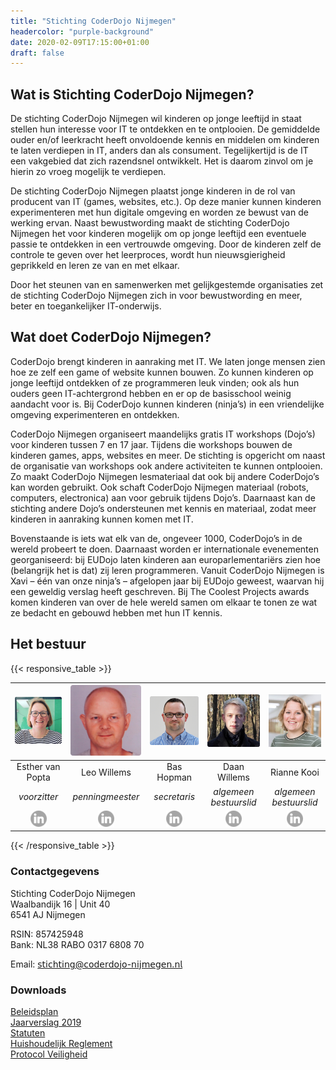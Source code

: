 ```yaml
---
title: "Stichting CoderDojo Nijmegen"
headercolor: "purple-background"
date: 2020-02-09T17:15:00+01:00
draft: false
---
```


## Wat is Stichting CoderDojo Nijmegen?
De stichting CoderDojo Nijmegen wil kinderen op jonge leeftijd in staat stellen hun interesse voor IT te ontdekken en te ontplooien. De gemiddelde ouder en/of leerkracht heeft onvoldoende kennis en middelen om kinderen te laten verdiepen in IT, anders dan als consument. Tegelijkertijd is de IT een vakgebied dat zich razendsnel ontwikkelt. Het is daarom zinvol om je hierin zo vroeg mogelijk te verdiepen.

De stichting CoderDojo Nijmegen plaatst jonge kinderen in de rol van producent van IT (games, websites, etc.). Op deze manier kunnen kinderen experimenteren met hun digitale omgeving en worden ze bewust van de werking ervan. Naast bewustwording maakt de stichting CoderDojo Nijmegen het voor kinderen mogelijk om op jonge leeftijd een eventuele passie te ontdekken in een vertrouwde omgeving. Door de kinderen zelf de controle te geven over het leerproces, wordt hun nieuwsgierigheid geprikkeld en leren ze van en met elkaar.

Door het steunen van en samenwerken met gelijkgestemde organisaties zet de stichting CoderDojo Nijmegen zich in voor bewustwording en meer, beter en toegankelijker IT-onderwijs.

## Wat doet CoderDojo Nijmegen?
CoderDojo brengt kinderen in aanraking met IT. We laten jonge mensen zien hoe ze zelf een game of website kunnen bouwen. Zo kunnen kinderen op jonge leeftijd ontdekken of ze programmeren leuk vinden; ook als hun ouders geen IT-achtergrond hebben en er op de basisschool weinig aandacht voor is. Bij CoderDojo kunnen kinderen (ninja’s) in een vriendelijke omgeving experimenteren en ontdekken.

CoderDojo Nijmegen organiseert maandelijks gratis IT workshops (Dojo’s) voor kinderen tussen 7 en 17 jaar. Tijdens die workshops bouwen de kinderen games, apps, websites en meer. De stichting is opgericht om naast de organisatie van workshops ook andere activiteiten te kunnen ontplooien. Zo maakt CoderDojo Nijmegen lesmateriaal dat ook bij andere CoderDojo’s kan worden gebruikt. Ook schaft CoderDojo Nijmegen materiaal (robots, computers, electronica) aan voor gebruik tijdens Dojo’s. Daarnaast kan de stichting andere Dojo’s ondersteunen met kennis en materiaal, zodat  meer kinderen in aanraking kunnen komen met IT.

Bovenstaande is iets wat elk van de, ongeveer 1000, CoderDojo’s in de wereld probeert te doen. Daarnaast worden er internationale evenementen georganiseerd: bij EUDojo laten kinderen aan europarlementariërs zien hoe (belangrijk het is dat) zij leren programmeren. Vanuit CoderDojo Nijmegen is Xavi – één van onze ninja’s – afgelopen jaar bij EUDojo geweest, waarvan hij een geweldig verslag heeft geschreven. Bij The Coolest Projects awards komen kinderen van over de hele wereld samen om elkaar te tonen ze wat ze bedacht en gebouwd hebben met hun IT kennis.

## Het bestuur
{{< responsive_table >}}

| ![Esther van Popta](esther.png) | ![Leo Willems](leo.png) | ![Bas Hopman](bas.png) | ![Daan Willems](daan.png) | ![Rianne Kooi](rianne.jpg) |
|:------:|:------:|:------:|:------:|:------:|
| Esther van Popta | Leo Willems | Bas Hopman | Daan Willems | Rianne Kooi |
| _voorzitter_ | _penningmeester_ | _secretaris_ | _algemeen bestuurslid_ | _algemeen bestuurslid_ |
| [![LinkedIn](/imgs/linkedin-grey.png)](https://nl.linkedin.com/in/esthervanpopta) |[![LinkedIn](/imgs/linkedin-grey.png)](http://leowillems.nl) |[![LinkedIn](/imgs/linkedin-grey.png)](https://bas.familiehopman.net) |[![LinkedIn](/imgs/linkedin-grey.png)](https://www.linkedin.com/in/daan-willems-48665712b/) |[![LinkedIn](/imgs/linkedin-grey.png)](https://www.linkedin.com/in/rianne-kooi//) |

{{< /responsive_table >}}

### Contactgegevens
Stichting CoderDojo Nijmegen  
Waalbandijk 16 | Unit 40  
6541 AJ Nijmegen  

RSIN: 857425948  
Bank: NL38 RABO 0317 6808 70

Email: 𝗌𝗍𝗂𝖼𝗁𝗍𝗂𝗇𝗀@𝖼𝗈𝖽𝖾𝗋𝖽𝗈𝗃𝗈-𝗇𝗂𝗃𝗆𝖾𝗀𝖾𝗇.𝗇𝗅

### Downloads
[Beleidsplan](BeleidsplanCoderDojoNijmegen20172018.pdf)  
[Jaarverslag 2019](CoderDojo-Jaarverslag-2019.pdf)  
[Statuten](2017-2-statuten.pdf)  
[Huishoudelijk Reglement](Huishoudelijk-reglement.pdf)  
[Protocol Veiligheid](Protocol_Veiligheid.pdf)
